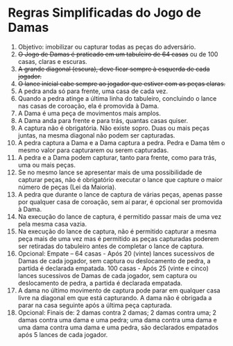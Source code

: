 # Regras Simplificadas do Jogo de Damas


1. Objetivo: imobilizar ou capturar todas as peças do adversário.
2. ~~O Jogo de Damas é praticado em um tabuleiro de 64 casas~~ ou de 100 casas, claras e escuras.
3. ~~A grande diagonal (escura), deve ficar sempre à esquerda de cada jogador.~~
4. ~~O lance inicial cabe sempre ao jogador que estiver com as peças claras.~~
5. A pedra anda só para frente, uma casa de cada vez.
6. Quando a pedra atinge a última linha do tabuleiro, concluindo o lance nas casas de coroação, ela é promovida à Dama.
7. A Dama é uma peça de movimentos mais amplos.
8. A Dama anda para frente e para trás, quantas casas quiser.
9. A captura não é obrigatória. Não existe sopro. Duas ou mais peças juntas, na mesma diagonal não podem ser capturadas.
10. A pedra captura a Dama e a Dama captura a pedra. Pedra e Dama têm o mesmo valor para capturarem ou serem capturadas.
11. A pedra e a Dama podem capturar, tanto para frente, como para trás, uma ou mais peças.
12. Se no mesmo lance se apresentar mais de uma possibilidade de capturar peças, não é obrigatório executar o lance que capture o maior número de peças (Lei da Maioria).
13. A pedra que durante o lance de captura de várias peças, apenas passe por qualquer casa de coroação, sem aí parar, é opcional ser promovida à Dama.
14. Na execução do lance de captura, é permitido passar mais de uma vez pela mesma casa vazia.
15. Na execução do lance de captura, não é permitido capturar a mesma peça mais de uma vez mas é permitido as peças capturadas poderem ser retiradas do tabuleiro antes de completar o lance de captura.
16. Opcional: Empate – 64 casas - Após 20 (vinte) lances sucessivos de Damas de cada jogador, sem captura ou deslocamento de pedra, a partida é declarada empatada. 100 casas - Após 25 (vinte e cinco) lances sucessivos de Damas de cada jogador, sem captura ou deslocamento de pedra, a partida é declarada empatada.
17. A dama no último movimento de captura pode parar em qualquer casa livre na diagonal em que está capturando. A dama não é obrigada a parar na casa seguinte após a última peça capturada.
18. Opcional: Finais de: 2 damas contra 2 damas; 2 damas contra uma; 2 damas contra uma dama e uma pedra; uma dama contra uma dama e uma dama contra uma dama e uma pedra, são declarados empatados após 5 lances de cada jogador.
